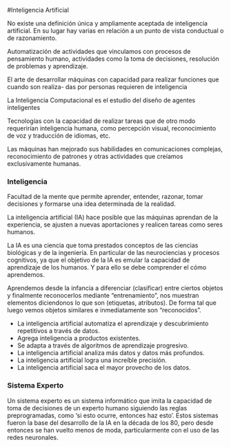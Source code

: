 #Inteligencia Artificial

No existe una definición única y ampliamente aceptada de inteligencia artificial. En su lugar hay varias en relación a un punto de vista conductual o de razonamiento.

Automatización de actividades que vinculamos con procesos de pensamiento humano, actividades como la toma de decisiones, resolución de problemas y aprendizaje.

El arte de desarrollar máquinas con capacidad para realizar funciones que cuando son realiza- das por personas requieren de inteligencia

La Inteligencia Computacional es el estudio del diseño de agentes inteligentes

Tecnologías con la capacidad de realizar tareas que de otro modo requerirían inteligencia humana, como percepción visual, reconocimiento de voz y traducción de idiomas, etc.

Las máquinas han mejorado sus habilidades en comunicaciones complejas, reconocimiento de patrones y otras actividades que creíamos  exclusivamente humanas.

### Inteligencia

Facultad de la mente que permite aprender, entender, razonar, tomar decisiones y formarse una idea determinada de la realidad.

La inteligencia artificial (IA) hace posible que las máquinas aprendan de la experiencia, se ajusten a nuevas aportaciones y realicen tareas como seres humanos.

La IA es una ciencia que toma prestados conceptos de las ciencias biológicas y de la ingeniería. En particular de las neurociencias y procesos cognitivos, ya que el objetivo de la IA es emular la capacidad de aprendizaje de los humanos. Y para ello se debe comprender el cómo aprendemos.

Aprendemos desde la infancia a diferenciar (clasificar) entre ciertos objetos y finalmente reconocerlos mediante “entrenamiento”, nos muestran elementos diciendonos lo que son (etiquetas, atributos). De forma tal que luego vemos objetos similares e inmediatamente son “reconocidos”.

- La inteligencia artificial automatiza el aprendizaje y descubrimiento repetitivos a través de datos.
- Agrega inteligencia a productos existentes.
- Se adapta a través de algoritmos de aprendizaje progresivo.
- La inteligencia artificial analiza más datos y datos más profundos.
- La inteligencia artificial logra una increíble precisión.
- La inteligencia artificial saca el mayor provecho de los datos.


### Sistema Experto

Un sistema experto es un sistema informático que imita la capacidad de toma de decisiones de un experto humano siguiendo las reglas preprogramadas, como ‘si esto ocurre, entonces haz esto’. Estos sistemas fueron la base del desarrollo de la IA en la década de los 80, pero desde entonces se han vuelto menos de moda, particularmente con el uso de las redes neuronales.

